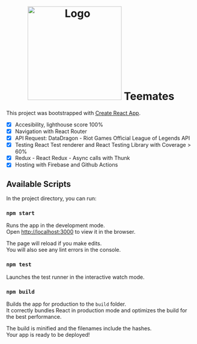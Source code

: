 <h1 align="center">
	<img width="250" src="https://lol-teemates.web.app/static/media/pngegg.2f5f5a85.png" alt="Logo">
  Teemates
</h1>

This project was bootstrapped with [Create React App](https://github.com/facebook/create-react-app).

- [x] Accesibility, lighthouse score 100%
- [x] Navigation with React Router
- [x] API Request: DataDragon - Riot Games Official League of Legends API
- [x] Testing React Test renderer and React Testing Library with Coverage > 60%
- [x] Redux - React Redux - Async calls with Thunk
- [x] Hosting with Firebase and Github Actions

## Available Scripts

In the project directory, you can run:

### `npm start`

Runs the app in the development mode.\
Open [http://localhost:3000](http://localhost:3000) to view it in the browser.

The page will reload if you make edits.\
You will also see any lint errors in the console.

### `npm test`

Launches the test runner in the interactive watch mode.

### `npm build`

Builds the app for production to the `build` folder.\
It correctly bundles React in production mode and optimizes the build for the best performance.

The build is minified and the filenames include the hashes.\
Your app is ready to be deployed!
